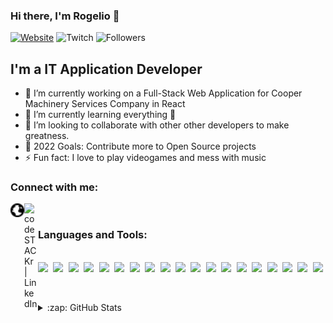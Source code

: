 ### Hi there, I'm Rogelio 👋

[![Website](https://img.shields.io/website?label=Porfolio%20Website&style=for-the-badge&url=https%3A%2F%2Frrios4.github.io%2FPortfolio%2F)](https://rrios4.github.io.com)
![Twitch](https://img.shields.io/twitch/status/simplynex?style=for-the-badge)
![Followers](https://img.shields.io/github/followers/rrios4?style=for-the-badge)


## I'm a IT Application Developer

- 🔭 I’m currently working on a Full-Stack Web Application for Cooper Machinery Services Company in React
- 🌱 I’m currently learning everything 🤣
- 👯 I’m looking to collaborate with other other developers to make greatness.
- 🥅 2022 Goals: Contribute more to Open Source projects
- ⚡ Fun fact: I love to play videogames and mess with music

### Connect with me:

[<img align="left" alt="codeSTACKr.com" width="22px" src="https://raw.githubusercontent.com/iconic/open-iconic/master/svg/globe.svg" />][website]
[<img align="left" alt="codeSTACKr | LinkedIn" width="22px" src="https://cdn.jsdelivr.net/npm/simple-icons@v3/icons/linkedin.svg" />][linkedin]

<br />

### Languages and Tools:

<pre><div>
<img width ='26px' align='center' src ='https://raw.githubusercontent.com/rahulbanerjee26/githubAboutMeGenerator/main/icons/java.svg'> <img width ='26px' align='center' src ='https://raw.githubusercontent.com/rahulbanerjee26/githubAboutMeGenerator/main/icons/javascript.svg'> <img width ='26px' align='center' src ='https://raw.githubusercontent.com/rahulbanerjee26/githubAboutMeGenerator/main/icons/reactjs.svg'> <img width ='26px' align='center' src ='https://raw.githubusercontent.com/rahulbanerjee26/githubAboutMeGenerator/main/icons/vuejs.svg'> <img width ='26px' align='center' src ='https://raw.githubusercontent.com/rahulbanerjee26/githubAboutMeGenerator/main/icons/nodejs.svg'> <img width ='26px' align='center' src ='https://raw.githubusercontent.com/rahulbanerjee26/githubAboutMeGenerator/main/icons/express.svg'> <img width ='26px' align='center' src ='https://raw.githubusercontent.com/rahulbanerjee26/githubAboutMeGenerator/main/icons/css.svg'> <img width ='26px' align='center' src ='https://raw.githubusercontent.com/rahulbanerjee26/githubAboutMeGenerator/main/icons/bootstrap.svg'> <img width ='26px' align='center' src ='https://raw.githubusercontent.com/rahulbanerjee26/githubAboutMeGenerator/main/icons/tailwind.svg'> <img width ='26px' align='center' src ='https://raw.githubusercontent.com/rahulbanerjee26/githubAboutMeGenerator/main/icons/html.svg'> <img width ='26px' align='center' src ='https://raw.githubusercontent.com/rahulbanerjee26/githubAboutMeGenerator/main/icons/aws.svg'> <img width ='26px' align='center' src ='https://raw.githubusercontent.com/rahulbanerjee26/githubAboutMeGenerator/main/icons/docker.svg'> <img width ='26px' align='center' src ='https://raw.githubusercontent.com/rahulbanerjee26/githubAboutMeGenerator/main/icons/postman.svg'> <img width ='26px' align='center' src ='https://raw.githubusercontent.com/rahulbanerjee26/githubAboutMeGenerator/main/icons/mysql.svg'> <img width ='26px' align='center' src ='https://raw.githubusercontent.com/rahulbanerjee26/githubAboutMeGenerator/main/icons/mongodb.svg'> <img width ='26px' align='center' src ='https://raw.githubusercontent.com/rahulbanerjee26/githubAboutMeGenerator/main/icons/oracle.svg'> <img width ='26px' align='center' src ='https://raw.githubusercontent.com/rahulbanerjee26/githubAboutMeGenerator/main/icons/framer.svg'> <img width ='26px' align='center' src ='https://raw.githubusercontent.com/rahulbanerjee26/githubAboutMeGenerator/main/icons/linux.svg'> <img width ='26px' align='center' src ='https://raw.githubusercontent.com/rahulbanerjee26/githubAboutMeGenerator/main/icons/photoshop.svg'> <img width ='26px' align='center' src ='https://raw.githubusercontent.com/rahulbanerjee26/githubAboutMeGenerator/main/icons/redux.svg'><div></pre>

<br />
<br />

<details>
  <summary>:zap: GitHub Stats</summary>

  <img align="left" alt="codeSTACKr's GitHub Stats" src="https://github-readme-stats.codestackr.vercel.app/api?username=rrios4&show_icons=true&hide_border=true" />

</details>

[website]: https://rrios4.github.io/Portfolio/
[linkedin]: https://linkedin.com/in/rrios4


